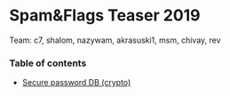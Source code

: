 # Spam&Flags Teaser 2019

Team: c7, shalom, nazywam, akrasuski1, msm, chivay, rev

### Table of contents

* [Secure password DB (crypto)](crypto_ecc)
